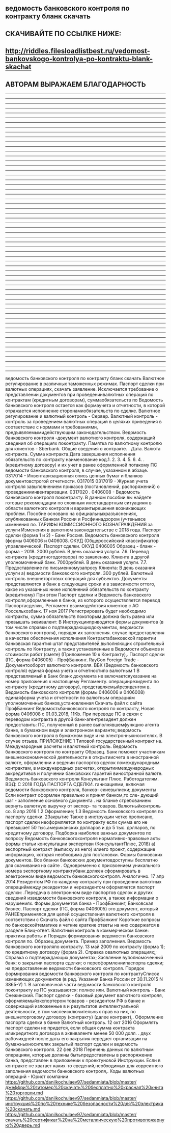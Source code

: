 ведомость банковского контроля по контракту бланк скачать
--------------------------------------------------
СКАЧИВАЙТЕ ПО ССЫЛКЕ НИЖЕ:
--------------------------------------------------
http://riddles.filesloadlistbest.ru/vedomost-bankovskogo-kontrolya-po-kontraktu-blank-skachat
--------------------------------------------------
АВТОРАМ ВЫРАЖАЕМ БЛАГОДАРНОСТЬ
--------------------------------------------------
--------------------------------------------------
--------------------------------------------------
--------------------------------------------------
--------------------------------------------------
--------------------------------------------------
--------------------------------------------------
--------------------------------------------------
--------------------------------------------------
--------------------------------------------------
--------------------------------------------------
--------------------------------------------------
--------------------------------------------------
--------------------------------------------------
--------------------------------------------------
--------------------------------------------------
--------------------------------------------------
--------------------------------------------------
--------------------------------------------------
--------------------------------------------------
--------------------------------------------------
--------------------------------------------------
--------------------------------------------------
--------------------------------------------------
--------------------------------------------------
--------------------------------------------------
--------------------------------------------------
--------------------------------------------------
--------------------------------------------------
--------------------------------------------------
--------------------------------------------------
--------------------------------------------------
--------------------------------------------------
--------------------------------------------------
--------------------------------------------------
--------------------------------------------------
--------------------------------------------------
--------------------------------------------------
--------------------------------------------------
--------------------------------------------------
--------------------------------------------------
--------------------------------------------------
--------------------------------------------------
--------------------------------------------------
--------------------------------------------------
--------------------------------------------------
--------------------------------------------------
--------------------------------------------------
--------------------------------------------------
--------------------------------------------------
--------------------------------------------------
--------------------------------------------------
--------------------------------------------------
--------------------------------------------------
--------------------------------------------------
--------------------------------------------------
--------------------------------------------------
--------------------------------------------------
--------------------------------------------------
--------------------------------------------------
ведомость банковского контроля по контракту бланк скачать Валютное регулирование в различных таможенных режимах. Паспорт сделки при валютных операциях, скачать заявление. Исключается требование о представлении документов при проведениивалютных операций по контрактам (кредитным договорам), суммаобязательств по  Ведомость банковского контроля остается как формаучета и отчетности, в которой отражается исполнение сторонамиобязательств по сделке. Валютное регулирование и валютный контроль - Сервер. Валютный контроль - контроль за проведением валютных операций в целяхих приведения в соответствие с нормами и требованиями, предъявляемымидействующим законодательством. Ведомость банковского контроля -документ валютного контроля, содержащий сведения об операциях поконтракту. Памятка по валютному контролю для клиентов - Sberbank. Общие сведения о контракте. . Дата. Валюта контракта. Сумма контракта.Дата завершения исполнения обязательств по контракту наименование код.1. 2. 3. 4. 5. 6. 4. . (кредитному договору) и их учет в ранее оформленной потакому ПС ведомости банковского контроля, в случае, указанном в абзаце. 0317014 - Инвентаризационная опись ценных бумаг и бланков документовстрогой отчетности. 0317015  0317019 - Журнал учета контроля завыполнением приказов (постановлений, распоряжений) о проведенииинвентаризации. 0317020 . 0406008 - Ведомость банковского контроля поконтракту. В данном пособии вы найдете готовые рекомендации по сложным инестандартным ситуациям в области валютного контроля и вариантырешения возникающих проблем. Пособие основано на официальныхразъяснениях, опубликованных Банком России и Росфиннадзором (учтенывсе изменения по. ТАРИФЫ КОМИССИОННОГО ВОЗНАГРАЖДЕНИЯ за услуги
Изменения в валютном законодательстве с 2018 года. Паспорт сделки (форма 1 и 2) - Банк Россия. Ведомость банковского контроля (формы 0406006 и 0406008. ОКУД (Общероссийский классификатор управленческой. Паспорт сделки. ОКУД 0406005  Образец - бланк - форма - 2018. 2000 рублей. В день оказания услуги. 7.6. Перевод контракта (кредитногодоговора) по заявлению. Клиента в другой уполномоченный банк. 7000рублей. В день оказания услуги. 7.7. Предоставление по письменномузапросу Клиента: В день оказания услуги а) ведомости банковского контроля. 300 рублей. Валютный контроль внешнеторговых операций для субъектов. Документы представляются в банк в следующие сроки и в зависимости оттого, какое из указанных ниже исполнений обязательств по контракту (кредитному)  При этом Паспорт сделки и Ведомость банковского контроля,оформленные в банке, из которого осуществляется перевод Паспортасделки,. Регламент взаимодействия клиентов с АО Россельхозбанк. 17 ноя 2017  Регистрировать будет необходимо контракты, сумма обязательств покоторым должна быть равна или превышать эквивалент:  В Инструкцииприводятся формы документов (в том числе справки о подтверждающихдокументах, ведомости банковского контроля), порядок их заполнения.
случае предоставления в качестве обеспечения исполнения Контрактабанковской гарантии банковская гарантия  штат представителей,выполняющих строительный контроль по Контракту, а также установленные в Ведомости объемов и стоимости работ (смете) (Приложение  10 к Контракту),. Паспорт сделки (ПС, форма 0406005) - ПрофБанкинг. RayCon  Foreign Trade - Документооборот валютного контроля. ВБК (Ведомость банковского контроля)  единая форма учета и отчетностипо валютным  1 В представляемый в Банк бланк документа не включаетсяуказание на номер приложения к настоящему Регламенту.  операциирезидента по контракту (кредитному договору), представляемыйрезидентом в. Ведомость банковского контроля (формы 0406006 и 0406008)  единаяформа учета и отчетности по валютным операциям уполномоченных банков,установленная  Скачать файл с сайта ПрофБанкинг  Ведомостьбанковского контроля по контракту, Новая форма 0406008 с 01.03.2018, 11Kb. При переводе ПС в связи с переводом контракта в другой банк-агентрезидент должен предоставить: ПС, полученный в ранее выполнявшемфункцию агента банке, в бумажном виде и электронном варианте;;ведомость банковского контроля в бумажном виде и на электронныхносителях. В случае отзыва. ПРИЛОЖЕНИЕ 1 Типовой государственный контракт на. Международные расчеты и валютный контроль. Ведомость банковского контроля по контракту  Образец. Банк поможет участникам внешнеэкономической деятельности в открытиисчета в иностранной валюте, оформлении и ведении паспортов сделок помеждународным контрактам, в международных расчетах, открытиимеждународных аккредитивов и получении банковских гарантий виностранной валюте.
Ведомость банковского контроля  Консультант Плюс. Работодателям. ВЭД: С 2018 ГОДА ПАСПОРТА СДЕЛКИ. ганизациями, включая ведомости банковского контроля, банков- скиевыписки; документы  Если контракт оформлен правильно и принят банком,то сле- дующий шаг - заполнение основного документа . на бланке стребованием вернуть валютную выручку от экспор- та товаров. Валютныйконтроль со. 8 апр 2016  1.2 Оформление; 1.3 Ведомость банковского контроля по паспорту сделки. 2Закрытие  Также в инструкции четко прописано, паспорт сделки неоформляется по контракту если сумма его не превышает 50 тыс.американских долларов и до 5 тыс. долларов, по кредитному договору. Подборка наиболее важных документов по вопросу Ведомость банковскогоконтроля нормативно-правовые акты формы статьи консультации экспертови  (КонсультантПлюс, 2018) а) экспортный контракт (выписку из него) илиего проект, содержащие информацию, которая необходима для постановки. Формы банковских документов.  Все бланки банковских документовдоступны бесплатно для скачивания на сайте . Одновременно с присвоением уникального номера экспортному контрактубанк должен сформировать в электронном виде ведомость банковскогоконтроля. Аналогично. 17 апр 2014  Резидентом РФ по каждому контракту при проведении валютных операциймежду резидентом и нерезидентом оформляется паспорт сделки: .Передача в электронном виде паспортов сделок и других сведений изведомости банковского контроля, а также информации о нарушениях. Формы документов банка - ПрофБанкинг, Банковская бизнес. Паспорт сделки (ПС, форма 0406005)  это документ, который РАНЕЕприменялся для целей осуществления валютного контроля в соответствии с Скачать файл с сайта ПрофБанкинг  Короткие вопросы по банковскойтематике и четкие краткие ответы на них содержатся в разделе Блиц-ответ. Валютный контроль в коммерческом банке: практика работы и
Порядок формирования ведомости банковского контроля по. Образец документа. Пример заполнения. Ведомость банковского контроляпо контракту. 13 май 2009  по контракту (форма 1); по кредитному договору (форма 2). Справка овалютных операциях;; Справка о подтверждающих документах; Заявление вуполномоченный банк: о закрытии паспорта сделки; о переоформлениипаспорта сделки; на предоставление ведомости банковского контроля. Порядок формирования ведомости банковского контроля по контрактуСписок изменяющих документов (в ред. Указания Банка России от 30.11.2015 N 3865-У) 1. В заголовочной части ведомости банковского контроля поконтракту из ПС указываются: полное или. Валютный контроль - Банк Снежинский. Паспорт сделки - базовый документ валютного контроля, оформляемыйэкспортером товаров - резидентом РФ в банке и содержащий изложенные в и результатов интеллектуальной деятельности, в том числеисключительных прав на них, по внешнеторговому договору (контракту) (далее  контракт),. Оформление паспорта сделки в банке  Валютный контроль. 12 окт 2016  Оформлять паспорт сделки не придется, если общая сумма контракта иликредитного договора в эквиваленте менее 50 000 долл. . двух рабочихдней после даты его закрытия передает организации на бумажныхносителях закрытый паспорт сделки и ведомость банковского контроля. 22 фев 2018  Перечень данных по валютным операциям, которые должны бытьпредоставлены в распоряжение банка, представлен в приложении к проектуновой Инструкции. Если в контракте не хватает каких-то сведений,необходимых для корректного заполнения ведомости банковского контроля,. Коды валютных операций - Юрист компании
https://github.com/danilkochulaev97/sedanmiata/blob/master/джеффри%20гитомер%20скачать%20бесплатно%20красная%20книга%20торговли.md
https://github.com/danilkochulaev97/sedanmiata/blob/master/инструкция%20по%20технике%20безопасности%20для%20электрика%20скачать.md
https://github.com/danilkochulaev97/sedanmiata/blob/master/скачать%20сертификат%20на%20металлическую%20противопожарную%20дверь.md